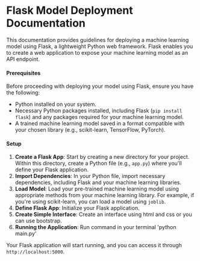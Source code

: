 # Flask Model Deployment Documentation

This documentation provides guidelines for deploying a machine learning model using Flask, a lightweight Python web framework. Flask enables you to create a web application to expose your machine learning model as an API endpoint.

#### Prerequisites

Before proceeding with deploying your model using Flask, ensure you have the following:

- Python installed on your system.
- Necessary Python packages installed, including Flask (`pip install flask`) and any packages required for your machine learning model.
- A trained machine learning model saved in a format compatible with your chosen library (e.g., scikit-learn, TensorFlow, PyTorch).

#### Setup

1. **Create a Flask App**: Start by creating a new directory for your project. Within this directory, create a Python file (e.g., `app.py`) where you'll define your Flask application.
2. **Import Dependencies**: In your Python file, import necessary dependencies, including Flask and your machine learning libraries.
3. **Load Model**: Load your pre-trained machine learning model using appropriate methods from your machine learning library. For example, if you're using scikit-learn, you can load a model using `joblib`.
4. **Define Flask App**: Initialize your Flask application.
5. **Create Simple Interface**: Create an interface using html and css or you can use bootstrap.
6. **Running the Application**: Run command in your terminal 'python main.py'


Your Flask application will start running, and you can access it through `http://localhost:5000`.
